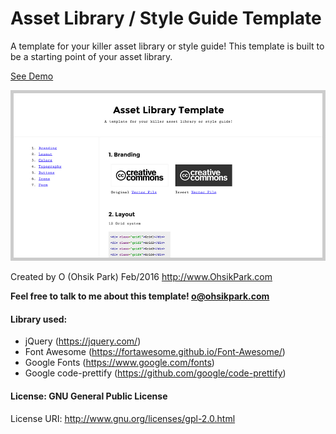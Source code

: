 # Asset Library / Style Guide Template
A template for your killer asset library or style guide!
This template is built to be a starting point of your asset library.

[See Demo](http://ohsik.github.io/asset-library-template/)

![Asset Library / Style Guide Template](/screenshot.jpg?raw=true "Style Guide Template")

Created by O (Ohsik Park) Feb/2016
http://www.OhsikPark.com

**Feel free to talk to me about this template! o@ohsikpark.com**

#### Library used:
- jQuery (https://jquery.com/)
- Font Awesome (https://fortawesome.github.io/Font-Awesome/)
- Google Fonts (https://www.google.com/fonts)
- Google code-prettify (https://github.com/google/code-prettify)

#### License: GNU General Public License
License URI: http://www.gnu.org/licenses/gpl-2.0.html

